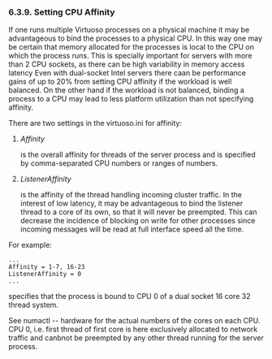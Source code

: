 <div>

<div>

<div>

<div>

### 6.3.9. Setting CPU Affinity

</div>

</div>

</div>

If one runs multiple Virtuoso processes on a physical machine it may be
advantageous to bind the processes to a physical CPU. In this way one
may be certain that memory allocated for the processes is local to the
CPU on which the process runs. This is specially important for servers
with more than 2 CPU sockets, as there can be high variability in memory
access latency Even with dual-socket Intel servers there caan be
performance gains of up to 20% from setting CPU affinity if the workload
is well balanced. On the other hand if the workload is not balanced,
binding a process to a CPU may lead to less platform utilization than
not specifying affinity.

There are two settings in the virtuoso.ini for affinity:

<div>

1.  <span class="emphasis">*Affinity*</span>

    is the overall affinity for threads of the server process and is
    specified by comma-separated CPU numbers or ranges of numbers.

2.  <span class="emphasis">*ListenerAffinity*</span>

    is the affinity of the thread handling incoming cluster traffic. In
    the interest of low latency, it may be advantageous to bind the
    listener thread to a core of its own, so that it will never be
    preempted. This can decrease the incidence of blocking on write for
    other processes since incoming messages will be read at full
    interface speed all the time.

</div>

For example:

``` programlisting
...
Affinity = 1-7, 16-23
ListenerAffinity = 0
...
```

specifies that the process is bound to CPU 0 of a dual socket 16 core 32
thread system.

See numactl -- hardware for the actual numbers of the cores on each CPU.
CPU 0, i.e. first thread of first core is here exclusively allocated to
network traffic and canbnot be preempted by any other thread running for
the server process.

</div>
